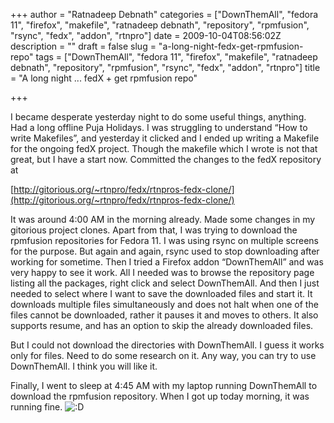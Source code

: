 +++
author = "Ratnadeep Debnath"
categories = ["DownThemAll", "fedora 11", "firefox", "makefile", "ratnadeep debnath", "repository", "rpmfusion", "rsync", "fedx", "addon", "rtnpro"]
date = 2009-10-04T08:56:02Z
description = ""
draft = false
slug = "a-long-night-fedx-get-rpmfusion-repo"
tags = ["DownThemAll", "fedora 11", "firefox", "makefile", "ratnadeep debnath", "repository", "rpmfusion", "rsync", "fedx", "addon", "rtnpro"]
title = "A long night ... fedX + get rpmfusion repo"

+++


I became desperate yesterday night to do some useful things, anything. Had a long offline Puja Holidays. I was struggling to understand “How to write Makefiles”, and yesterday it clicked and I ended up writing a Makefile for the ongoing fedX project. Though the makefile which I wrote is not that great, but I have a start now. Committed the changes to the fedX repository at

[http://gitorious.org/~rtnpro/fedx/rtnpros-fedx-clone/](http://gitorious.org/~rtnpro/fedx/rtnpros-fedx-clone/)

It was around 4:00 AM in the morning already. Made some changes in my gitorious project clones. Apart from that, I was trying to download the rpmfusion repositories for Fedora 11. I was using rsync on multiple screens for the purpose. But again and again, rsync used to stop downloading after working for sometime. Then I tried a Firefox addon “DownThemAll” and was very happy to see it work. All I needed was to browse the repository page listing all the packages, right click and select DownThemAll. And then I just needed to select where I want to save the downloaded files and start it. It downloads multiple files simultaneously and does not halt when one of the files cannot be downloaded, rather it pauses it and moves to others. It also supports resume, and has an option to skip the already downloaded files.

But I could not download the directories with DownThemAll. I guess it works only for files. Need to do some research on it. Any way, you can try to use DownThemAll. I think you will like it.

Finally, I went to sleep at 4:45 AM with my laptop running DownThemAll to download the rpmfusion repository. When I got up today morning, it was running fine. ![:D](http://127.0.0.1:8080/wordpress/wp-includes/images/smilies/icon_biggrin.gif)

